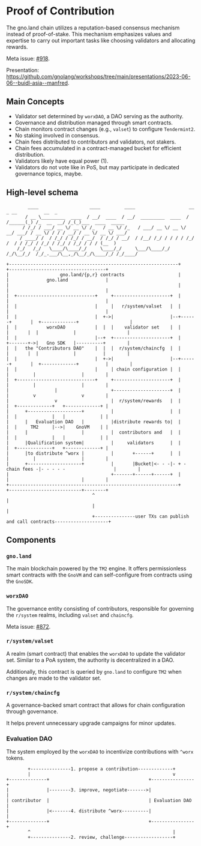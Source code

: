 # Proof of Contribution

The gno.land chain utilizes a reputation-based consensus mechanism instead of proof-of-stake.
This mechanism emphasizes values and expertise to carry out important tasks like choosing validators and allocating rewards.

Meta issue: [#918](https://github.com/gnolang/gno/issues/918).

Presentation: https://github.com/gnolang/workshops/tree/main/presentations/2023-06-06--buidl-asia--manfred.

## Main Concepts

- Validator set determined by `worxDAO`, a DAO serving as the authority.
- Governance and distribution managed through smart contracts.
- Chain monitors contract changes (e.g., `valset`) to configure `Tendermint2`.
- No staking involved in consensus.
- Chain fees distributed to contributors and validators, not stakers.
- Chain fees accumulated in a contract-managed bucket for efficient distribution.
- Validators likely have equal power (1).
- Validators do not vote like in PoS, but may participate in dedicated governance topics, maybe.

## High-level schema

            ____                   ____         ____                    __       _ __          __  _
           / __ \_________  ____  / __/  ____  / __/  _________  ____  / /______(_) /_  __  __/ /_(_)___  ____  _____
          / /_/ / ___/ __ \/ __ \/ /_   / __ \/ /_   / ___/ __ \/ __ \/ __/ ___/ / __ \/ / / / __/ / __ \/ __ \/ ___/
         / ____/ /  / /_/ / /_/ / __/  / /_/ / __/  / /__/ /_/ / / / / /_/ /  / / /_/ / /_/ / /_/ / /_/ / / / (__  )
        /_/   /_/   \____/\____/_/     \____/_/     \___/\____/_/ /_/\__/_/  /_/_.___/\__,_/\__/_/\____/_/ /_/____/

    +---------------------------------------------------------------+              +------------------------------------+
    |                   gno.land/{p,r} contracts                    |              |              gno.land              |
    |                                                               |              |                                    |
    |  +-----------------------------+     +---------------------+  |              |                                    |
    |  |                             |     |   r/system/valset   |  |              |                                    |
    |  |                             |  +->|                     |--+------+       |  +-------------+                   |
    |  |           worxDAO           |  |  |    validator set    |  |      |       |  |             |                   |
    |  |                             |--+  +---------------------+  |      +-------+->|   Gno SDK   |----------+        |
    |  |   the "Contributors DAO"    |  |  |  r/system/chaincfg  |  |      |       |  |             |          |        |
    |  |                             |  +->|                     |--+------+       |  +-------------+          |        |
    |  |                             |     | chain configuration |  |              |         |                 |        |
    |  +-----------------------------+     +---------------------+  |              |         |                 |        |
    |                 |                    +---------------------+  |              |         v                 v        |
    |                 v                    |  r/system/rewards   |  |              |  +-------------+   +-------------+ |
    |      +--------------------+          |                     |  |              |  |             |   |             | |
    |      |   Evaluation DAO   |          |distribute rewards to|  |              |  |     TM2     |-->|    GnoVM    | |
    |      |                    |          |  contributors and   |  |              |  |             |   |             | |
    |      |Qualification system|          |     validators      |  |              |  +-------------+   +-------------+ |
    |      |to distribute ^worx |          |       +------+      |  |              |         |                 |        |
    |      +--------------------+          |       |Bucket|<- - -|- + -chain fees -|- - - - -                  |        |
    |                                      +-------+------+------+  |              |                           |        |
    +---------------------------------------------------------------+              +---------------------------+--------+
                                    ^                                                                          |
                                    |                                                                          |
                                    +---------------user TXs can publish and call contracts--------------------+

## Components

### `gno.land`

The main blockchain powered by the `TM2` engine. It offers permissionless smart
contracts with the `GnoVM` and can self-configure from contracts using the
`GnoSDK`.

### `worxDAO`

The governance entity consisting of contributors, responsible for governing the
`r/system` realms, including `valset` and `chaincfg`.

Meta issue: [#872](https://github.com/gnolang/gno/issues/872).

### `r/system/valset`

A realm (smart contract) that enables the `worxDAO` to update the validator set.
Similar to a PoA system, the authority is decentralized in a DAO.

Additionally, this contract is queried by `gno.land` to configure `TM2` when
changes are made to the validator set.

### `r/system/chaincfg`

A governance-backed smart contract that allows for chain configuration through
governance.

It helps prevent unnecessary upgrade campaigns for minor updates.

### Evaluation DAO

The system employed by the `worxDAO` to incentivize contributions with `^worx` tokens.

            +---------------1. propose a contribution-------------+
            |                                                     v
    +--------------+                                     +----------------+
    |              |--------3. improve, negotiate------->|                |
    | contributor  |                                     | Evaluation DAO |
    |              |<-------4. distribute ^worx----------|                |
    +--------------+                                     +----------------+
            ^                                                     |
            +---------------2. review, challenge------------------+
